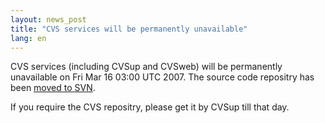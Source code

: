 ```yaml
---
layout: news_post
title: "CVS services will be permanently unavailable"
lang: en
---
```


CVS services (including CVSup and CVSweb) will be permanently
unavailable on Fri Mar 16 03:00 UTC 2007. The source code repositry has
been [moved to SVN](/en/news/2006/12/22/cvs-repository-moved-to-svn/).

If you require the CVS repositry, please get it by CVSup till that day.

